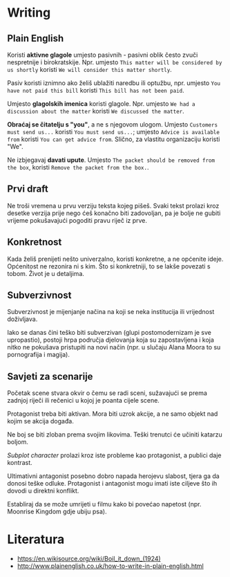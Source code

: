 # Writing

## Plain English

Koristi **aktivne glagole** umjesto pasivnih - pasivni oblik često zvuči nespretnije i birokratskije. Npr. umjesto `This matter will be considered by us shortly` koristi `We will consider this matter shortly`.

Pasiv koristi iznimno ako želiš ublažiti naredbu ili optužbu, npr. umjesto `You have not paid this bill` koristi `This bill has not been paid`.

Umjesto **glagolskih imenica** koristi glagole. Npr. umjesto `We had a discussion about the matter` koristi `We discussed the matter`.

**Obraćaj se čitatelju s "you"**, a ne s njegovom ulogom. Umjesto `Customers must send us...` koristi `You must send us...`; umjesto `Advice is available from` koristi `You can get advice from`. Slično, za vlastitu organizaciju koristi "We".

Ne izbjegavaj **davati upute**. Umjesto `The packet should be removed from the box`, koristi `Remove the packet from the box.`.

## Prvi draft

Ne troši vremena u prvu verziju teksta kojeg pišeš. Svaki tekst prolazi kroz desetke verzija prije nego ćeš konačno biti zadovoljan, pa je bolje ne gubiti vrijeme pokušavajući pogoditi pravu riječ iz prve.

## Konkretnost

Kada želiš prenijeti nešto univerzalno, koristi konkretne, a ne općenite ideje. Općenitost ne rezonira ni s kim. Što si konkretniji, to se lakše povezati s tobom. Život je u detaljima.

## Subverzivnost

Subverzivnost je mijenjanje načina na koji se neka institucija ili vrijednost doživljava.

Iako se danas čini teško biti subverzivan (glupi postomodernizam je sve upropastio), postoji hrpa područja djelovanja koja su zapostavljena i koja nitko ne pokušava pristupiti na novi način (npr. u slučaju Alana Moora to su pornografija i magija).

## Savjeti za scenarije

Početak scene stvara okvir o čemu se radi sceni, sužavajući se prema zadnjoj riječi ili rečenici u kojoj je poanta cijele scene.

Protagonist treba biti aktivan. Mora biti uzrok akcije, a ne samo objekt nad kojim se akcija događa.

Ne boj se biti zloban prema svojim likovima. Teški trenutci će učiniti katarzu boljom.

*Subplot character* prolazi kroz iste probleme kao protagonist, a publici daje kontrast.

Ultimativni antagonist posebno dobro napada herojevu slabost, tjera ga da donosi teške odluke. Protagonist i antagonist mogu imati iste ciljeve što ih dovodi u direktni konflikt.

Establiraj da se može umrijeti u filmu kako bi povećao napetost (npr. Moonrise Kingdom gdje ubiju psa).

# Literatura

* https://en.wikisource.org/wiki/Boil_it_down_(1924)
* http://www.plainenglish.co.uk/how-to-write-in-plain-english.html

